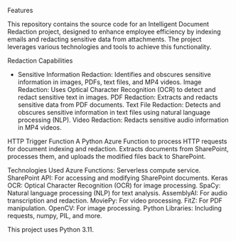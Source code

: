 Features

This repository contains the source code for an Intelligent Document Redaction project, designed to enhance employee efficiency by indexing emails and redacting sensitive data from attachments. The project leverages various technologies and tools to achieve this functionality.

Redaction Capabilities

* Sensitive Information Redaction: Identifies and obscures sensitive information in images, PDFs, text files, and MP4 videos.
    Image Redaction: Uses Optical Character Recognition (OCR) to detect and redact sensitive text in images.
    PDF Redaction: Extracts and redacts sensitive data from PDF documents.
    Text File Redaction: Detects and obscures sensitive information in text files using natural language processing (NLP).
    Video Redaction: Redacts sensitive audio information in MP4 videos.

HTTP Trigger Function
    A Python Azure Function to process HTTP requests for document indexing and redaction.
    Extracts documents from SharePoint, processes them, and uploads the modified files back to SharePoint.
  
Technologies Used
    Azure Functions: Serverless compute service.
    SharePoint API: For accessing and modifying SharePoint documents.
    Keras OCR: Optical Character Recognition (OCR) for image processing.
    SpaCy: Natural language processing (NLP) for text analysis.
    AssemblyAI: For audio transcription and redaction.
    MoviePy: For video processing.
    FitZ: For PDF manipulation.
    OpenCV: For image processing.
    Python Libraries: Including requests, numpy, PIL, and more.
  
This project uses Python 3.11.
